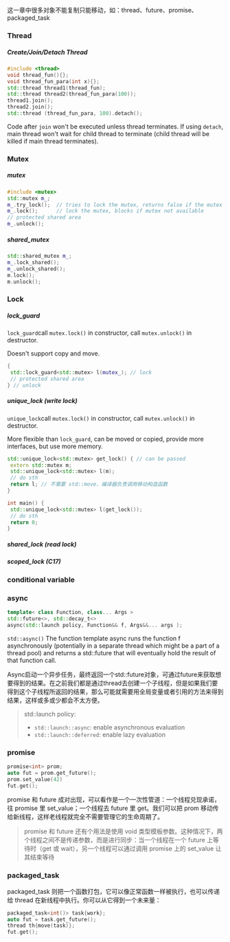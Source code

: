 这一章中很多对象不能复制只能移动，如：thread、future、promise、packaged_task 

### Thread

##### Create/Join/Detach Thread

```c++
#include <thread>
void thread_fun(){};
void thread_fun_para(int x){};
std::thread thread1(thread_fun);
std::thread thread2(thread_fun_para(100));
thread1.join();
thread2.join();
std::thread (thread_fun_para, 100).detach();
```

Code after `join` won't be executed unless thread terminates. If using `detach`, main thread won't wait for child thread to terminate (child thread will be killed if main thread terminates). 

### Mutex

##### mutex

```c++
#include <mutex>
std::mutex m_;
m_.try_lock(); 	// tries to lock the mutex, returns false if the mutex is not available
m_.lock(); 		// lock the mutex, blocks if mutex not available
// protected shared area
m_.unlock();
```

##### shared_mutex

```c++
std::shared_mutex m_;
m_.lock_shared();
m_.unlock_shared();
m.lock();
m.unlock();
```

### Lock

##### lock_guard

`lock_guard`call `mutex.lock()` in constructor, call `mutex.unlock()` in destructor. 

Doesn't support copy and move.

```c++
{
 std::lock_guard<std::mutex> l(mutex_); // lock
 // protected shared area
} // unlock
```

##### unique_lock (write lock)

`unique_lock`call `mutex.lock()` in constructor, call `mutex.unlock()` in destructor. 

More flexible than `lock_guard`, can be moved or copied, provide more interfaces, but use more memory. 

```c++
std::unique_lock<std::mutex> get_lock() { // can be passed
 extern std::mutex m;
 std::unique_lock<std::mutex> l(m);
 // do sth
 return l; // 不需要 std::move，编译器负责调用移动构造函数
}

int main() {
 std::unique_lock<std::mutex> l(get_lock());
 // do sth
 return 0;
}
```

##### shared_lock (read lock)

##### scoped_lock (C17)

### conditional variable





### async

```c++
template< class Function, class... Args >
std::future<>, std::decay_t<>
async(std::launch policy, Function&& f, Args&&... args );
```

`std::async()` The function template async runs the function f asynchronously (potentially in a separate thread which might be a part of a thread pool) and returns a std::future that will eventually hold the result of that function call. 

Async启动一个异步任务，最终返回一个std::future对象，可通过future来获取想要得到的结果。在之前我们都是通过thread去创建一个子线程，但是如果我们要得到这个子线程所返回的结果，那么可能就需要用全局变量或者引用的方法来得到结果，这样或多或少都会不太方便。

>  std::launch policy:
>
> - `std::launch::async`: enable asynchronous evaluation
> - `std::launch::deferred`: enable lazy evaluation

### promise

```c++
promise<int> prom;
auto fut = prom.get_future();
prom.set_value(42)
fut.get();
```

promise 和 future 成对出现，可以看作是一个一次性管道：一个线程兑现承诺，往 promise 里 set_value；一个线程去 future 里 get。我们可以把 prom 移动传给新线程，这样老线程就完全不需要管理它的生命周期了。

> promise 和 future 还有个用法是使用 void 类型模板参数。这种情况下，两个线程之间不是传递参数，而是进行同步：当一个线程在一个 future 上等待时（get 或 wait），另一个线程可以通过调用 promise 上的 set_value 让其结束等待

### packaged_task

packaged_task 则把一个函数打包，它可以像正常函数一样被执行，也可以传递给 thread 在新线程中执行。你可以从它得到一个未来量：

``` c++
packaged_task<int()> task{work};
auto fut = task.get_future();
thread th{move(task)};
fut.get();
```

